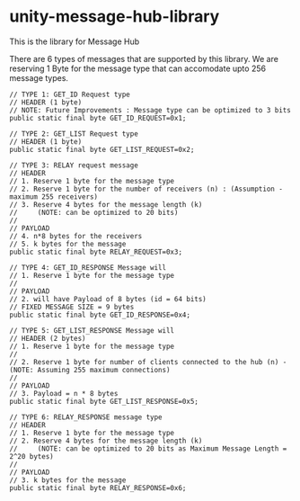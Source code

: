 # unity-message-hub-library
This is the library for Message Hub

There are 6 types of messages that are supported by this library. We are reserving 1 Byte for the message type that can accomodate upto 256 message types. 

	// TYPE 1: GET_ID Request type
	// HEADER (1 byte)
	// NOTE: Future Improvements : Message type can be optimized to 3 bits
	public static final byte GET_ID_REQUEST=0x1; 	
	
	// TYPE 2: GET_LIST Request type
	// HEADER (1 byte)
	public static final byte GET_LIST_REQUEST=0x2;
	
	// TYPE 3: RELAY request message
	// HEADER
	// 1. Reserve 1 byte for the message type
	// 2. Reserve 1 byte for the number of receivers (n) : (Assumption - maximum 255 receivers)
	// 3. Reserve 4 bytes for the message length (k)  
	//     (NOTE: can be optimized to 20 bits)
	// 
	// PAYLOAD
	// 4. n*8 bytes for the receivers
	// 5. k bytes for the message
	public static final byte RELAY_REQUEST=0x3;	
	
	// TYPE 4: GET_ID_RESPONSE Message will 
	// 1. Reserve 1 byte for the message type
	// 
	// PAYLOAD
	// 2. will have Payload of 8 bytes (id = 64 bits) 
	// FIXED MESSAGE SIZE = 9 bytes
	public static final byte GET_ID_RESPONSE=0x4; 
	
	// TYPE 5: GET_LIST_RESPONSE Message will 
	// HEADER (2 bytes)
	// 1. Reserve 1 byte for the message type
	//
	// 2. Reserve 1 byte for number of clients connected to the hub (n) - (NOTE: Assuming 255 maximum connections)
	//
	// PAYLOAD
	// 3. Payload = n * 8 bytes 
	public static final byte GET_LIST_RESPONSE=0x5; 
	
	// TYPE 6: RELAY_RESPONSE message type
	// HEADER
	// 1. Reserve 1 byte for the message type
	// 2. Reserve 4 bytes for the message length (k)  
	//     (NOTE: can be optimized to 20 bits as Maximum Message Length = 2^20 bytes)
	// 
	// PAYLOAD
	// 3. k bytes for the message
	public static final byte RELAY_RESPONSE=0x6;
